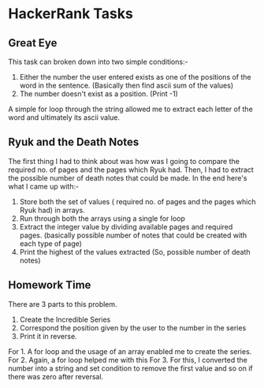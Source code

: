 # HackerRank Tasks
## Great Eye
This task can broken down into two simple conditions:-
1. Either the number the user entered exists as one of the positions of the word in the sentence. (Basically then find ascii sum of the values)
2. The number doesn't exist as a position. (Print -1)

A simple for loop through the string allowed me to extract each letter of the word and ultimately its ascii value.

## Ryuk and the Death Notes
The first thing I had to think about was how was I going to compare the required no. of pages and the pages which Ryuk had. Then, I had to extract the possible number of death notes that could be made.
In the end here's what I came up with:-
1. Store both the set of values ( required no. of pages and the pages which Ryuk had) in arrays. 
2. Run through both the arrays using a single for loop
3. Extract the integer value by dividing available pages and required pages. (basically possible number of notes that could be created with each type of page)
4. Print the highest of the values extracted (So, possible number of death notes)

## Homework Time
There are 3 parts to this problem.
1. Create the Incredible Series
2. Correspond the position given by the user to the number in the series
3. Print it in reverse.

For 1. A for loop and the usage of an array enabled me to create the series.
For 2. Again, a for loop helped me with this
For 3. For this, I converted the number into a string and set condition to remove the first value and so on if there was zero after reversal.






